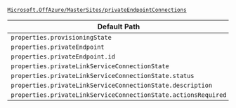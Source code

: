[`Microsoft.OffAzure/MasterSites/privateEndpointConnections`](https://docs.microsoft.com/en-us/azure/templates/microsoft.offazure/mastersites/privateendpointconnections)

| Default Path | Alias |
|---|---|
| `properties.provisioningState` | `Microsoft.OffAzure/masterSites/privateEndpointConnections/provisioningState` |
| `properties.privateEndpoint` | `Microsoft.OffAzure/masterSites/privateEndpointConnections/privateEndpoint` |
| `properties.privateEndpoint.id` | `Microsoft.OffAzure/masterSites/privateEndpointConnections/privateEndpoint.id` |
| `properties.privateLinkServiceConnectionState` | `Microsoft.OffAzure/masterSites/privateEndpointConnections/privateLinkServiceConnectionState` |
| `properties.privateLinkServiceConnectionState.status` | `Microsoft.OffAzure/masterSites/privateEndpointConnections/privateLinkServiceConnectionState.status` |
| `properties.privateLinkServiceConnectionState.description` | `Microsoft.OffAzure/masterSites/privateEndpointConnections/privateLinkServiceConnectionState.description` |
| `properties.privateLinkServiceConnectionState.actionsRequired` | `Microsoft.OffAzure/masterSites/privateEndpointConnections/privateLinkServiceConnectionState.actionsRequired` |

